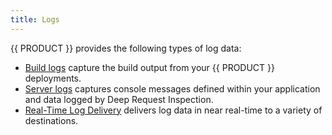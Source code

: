 ```yaml
---
title: Logs
---
```


{{ PRODUCT }} provides the following types of log data:

- [Build logs](/applications/logs/build_logs) capture the build output from your {{ PRODUCT }} deployments.
- [Server logs](/applications/logs/server_logs) captures console messages defined within your application and data logged by Deep Request Inspection.
- [Real-Time Log Delivery](/applications/logs/rtld) delivers log data in near real-time to a variety of destinations.
